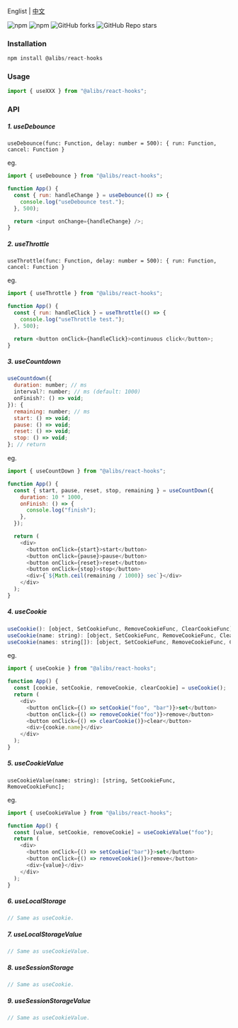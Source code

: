 Englist | <a href="https://github.com/chutao-zhang/alibs-react-hooks/blob/master/README-zh_CN.md" target="_blank">中文</a>

<p>
<img alt="npm" src="https://img.shields.io/npm/v/@alibs/react-hooks?logo=npm&color=%234ac41c">
<img alt="npm" src="https://img.shields.io/npm/dm/@alibs/react-hooks?logo=npm&color=%234ac41c">
<img alt="GitHub forks" src="https://img.shields.io/github/forks/chutao-zhang/alibs-react-hooks">
<img alt="GitHub Repo stars" src="https://img.shields.io/github/stars/chutao-zhang/alibs-react-hooks">
</p>

### Installation

```js
npm install @alibs/react-hooks
```

### Usage

```js
import { useXXX } from "@alibs/react-hooks";
```

### API

##### 1. useDebounce

`useDebounce(func: Function, delay: number = 500): { run: Function, cancel: Function }`

eg.

```js
import { useDebounce } from "@alibs/react-hooks";

function App() {
  const { run: handleChange } = useDebounce(() => {
    console.log("useDebounce test.");
  }, 500);

  return <input onChange={handleChange} />;
}
```

##### 2. useThrottle

`useThrottle(func: Function, delay: number = 500): { run: Function, cancel: Function }`

eg.

```js
import { useThrottle } from "@alibs/react-hooks";

function App() {
  const { run: handleClick } = useThrottle(() => {
    console.log("useThrottle test.");
  }, 500);

  return <button onClick={handleClick}>continuous click</button>;
}
```

##### 3. useCountdown

```js
useCountdown({
  duration: number; // ms
  interval?: number; // ms (default: 1000)
  onFinish?: () => void;
}): {
  remaining: number; // ms
  start: () => void;
  pause: () => void;
  reset: () => void;
  stop: () => void;
}; // return
```

eg.

```js
import { useCountDown } from "@alibs/react-hooks";

function App() {
  const { start, pause, reset, stop, remaining } = useCountDown({
    duration: 10 * 1000,
    onFinish: () => {
      console.log("finish");
    },
  });

  return (
    <div>
      <button onClick={start}>start</button>
      <button onClick={pause}>pause</button>
      <button onClick={reset}>reset</button>
      <button onClick={stop}>stop</button>
      <div>{`${Math.ceil(remaining / 1000)} sec`}</div>
    </div>
  );
}
```

##### 4. useCookie

```js
useCookie(): [object, SetCookieFunc, RemoveCookieFunc, ClearCookieFunc];
useCookie(name: string): [object, SetCookieFunc, RemoveCookieFunc, ClearCookieFunc];
useCookie(names: string[]): [object, SetCookieFunc, RemoveCookieFunc, ClearCookieFunc];
```

eg.

```js
import { useCookie } from "@alibs/react-hooks";

function App() {
  const [cookie, setCookie, removeCookie, clearCookie] = useCookie();
  return (
    <div>
      <button onClick={() => setCookie("foo", "bar")}>set</button>
      <button onClick={() => removeCookie("foo")}>remove</button>
      <button onClick={() => clearCookie()}>clear</button>
      <div>{cookie.name}</div>
    </div>
  );
}
```

##### 5. useCookieValue

`useCookieValue(name: string): [string, SetCookieFunc, RemoveCookieFunc];`

eg.

```js
import { useCookieValue } from "@alibs/react-hooks";

function App() {
  const [value, setCookie, removeCookie] = useCookieValue("foo");
  return (
    <div>
      <button onClick={() => setCookie("bar")}>set</button>
      <button onClick={() => removeCookie()}>remove</button>
      <div>{value}</div>
    </div>
  );
}
```

##### 6. useLocalStorage

```js
// Same as useCookie.
```

##### 7. useLocalStorageValue

```js
// Same as useCookieValue.
```

##### 8. useSessionStorage

```js
// Same as useCookie.
```

##### 9. useSessionStorageValue

```js
// Same as useCookieValue.
```
